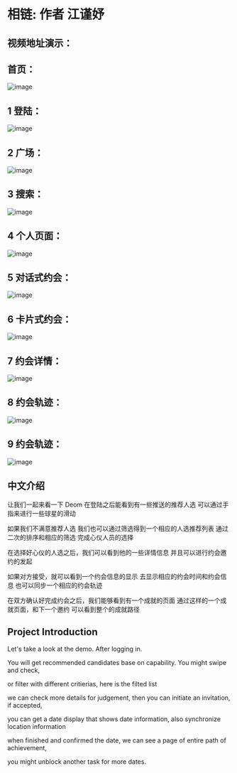 
# 相链: 作者 江谨妤

## 视频地址演示：

## 首页：
![image](https://ws3.sinaimg.cn/large/006tNc79ly1frxycvgoanj30af0ijah7.jpg)

## 1 登陆：
![image](https://ws1.sinaimg.cn/large/006tNc79ly1frxycfrbsgj30af0ijgny.jpg)

## 2 广场：
![image](https://ws4.sinaimg.cn/large/006tNc79ly1frxych59buj30af0ijdj4.jpg)

## 3 搜索：
![image](https://ws1.sinaimg.cn/large/006tNc79ly1frxyci9avjj30af0ijq3k.jpg)

## 4 个人页面：
![image](https://ws3.sinaimg.cn/large/006tNc79ly1frxycke783j30af0ijn1g.jpg)

## 5 对话式约会：
![image](https://ws2.sinaimg.cn/large/006tNc79ly1frxyclrptqj30af0ijq49.jpg)

## 6 卡片式约会：
![image](https://ws3.sinaimg.cn/large/006tNc79ly1frxycnmolfj30af0ijq4r.jpg)

## 7 约会详情：
![image](https://ws3.sinaimg.cn/large/006tNc79ly1frxycp6pcgj30af0ijgq3.jpg)

## 8 约会轨迹：
![image](https://ws3.sinaimg.cn/large/006tNc79ly1frxycr53nnj30af0ijjsi.jpg)

## 9 约会轨迹：
![image](https://ws3.sinaimg.cn/large/006tNc79ly1frxycsnjtsj30af0ijwga.jpg)


## 中文介绍

让我们一起来看一下 Deom
在登陆之后能看到有一些推送的推荐人选
可以通过手指来进行一些球星的滑动

如果我们不满意推荐人选
我们也可以通过筛选得到一个相应的人选推荐列表
通过二次的排序和相应的筛选
完成心仪人员的选择

在选择好心仪的人选之后，我们可以看到他的一些详情信息
并且可以进行约会邀约的发起

如果对方接受，就可以看到一个约会信息的显示
去显示相应的约会时间和约会信息
也可以同步一个相应的约会轨迹

在双方确认好完成约会之后，我们能够看到有一个成就的页面
通过这样的一个成就页面，和下一个邀约
可以看到整个的成就路径

##  Project Introduction

Let's take a look at the demo.
After logging in.

You will get recommended candidates base on capability. You might swipe and check,

or filter with different critierias,
here is the filted list

we can check more details for judgement,
then you can initiate an invitation,
if accepted,

you can get a date display that shows date information, also synchronize location information

when finished and confirmed the date, we can see a page of entire path of achievement,

you might unblock another task for more dates.
